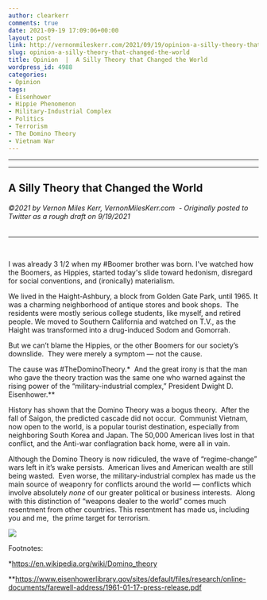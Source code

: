 ```yaml
---
author: clearkerr
comments: true
date: 2021-09-19 17:09:06+00:00
layout: post
link: http://vernonmileskerr.com/2021/09/19/opinion-a-silly-theory-that-changed-the-world/
slug: opinion-a-silly-theory-that-changed-the-world
title: Opinion  |  A Silly Theory that Changed the World
wordpress_id: 4988
categories:
- Opinion
tags:
- Eisenhower
- Hippie Phenomenon
- Military-Industrial Complex
- Politics
- Terrorism
- The Domino Theory
- Vietnam War
---
```


* * *

* * *




## A Silly Theory that Changed the World




###### ©2021 by Vernon Miles Kerr, VernonMilesKerr.com  - Originally posted to Twitter as a rough draft on 9/19/2021




* * *




 






I was already 3 1/2 when my #Boomer brother was born. I've watched how the Boomers, as Hippies, started today's slide toward hedonism, disregard for social conventions, and (ironically) materialism.







We lived in the Haight-Ashbury, a block from Golden Gate Park, until 1965. It was a charming neighborhood of antique stores and book shops.  The residents were mostly serious college students, like myself, and retired people. We moved to Southern California and watched on T.V., as the Haight was transformed into a drug-induced Sodom and Gomorrah. 







But we can’t blame the Hippies, or the other Boomers for our society’s downslide.  They were merely a symptom — not the cause.







The cause was #TheDominoTheory.*  And the great irony is that the man who gave the theory traction was the same one who warned against the rising power of the “military-industrial complex,” President Dwight D. Eisenhower.**







History has shown that the Domino Theory was a bogus theory.  After the fall of Saigon, the predicted cascade did not occur.  Communist Vietnam, now open to the world, is a popular tourist destination, especially from neighboring South Korea and Japan. The 50,000 American lives lost in that conflict, and the Anti-war conflagration back home, were all in vain.  







Although the Domino Theory is now ridiculed, the wave of “regime-change” wars left in it’s wake persists.  American lives and American wealth are still being wasted.  Even worse, the military-industrial complex has made us the main source of weaponry for conflicts around the world — conflicts which involve absolutely _none_ of our greater political or business interests.  Along with this distinction of “weapons dealer to the world” comes much resentment from other countries. This resentment has made us, including you and me,  the prime target for terrorism. 





[![](https://vernonmileskerr.files.wordpress.com/2021/09/screen-shot-2021-09-19-at-9.50.40-am.png?w=644)](https://vernonmileskerr.files.wordpress.com/2021/09/screen-shot-2021-09-19-at-9.50.40-am.png)





Footnotes:







*https://en.wikipedia.org/wiki/Domino_theory







**https://www.eisenhowerlibrary.gov/sites/default/files/research/online-documents/farewell-address/1961-01-17-press-release.pdf




